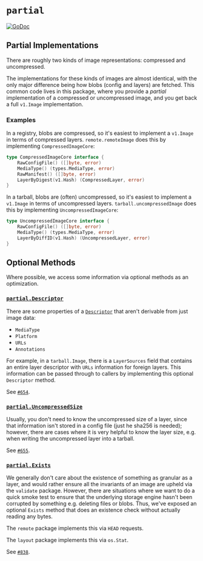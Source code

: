 # `partial`

[![GoDoc](https://godoc.org/github.com/NewsYoung/go-containerregistry/pkg/v1/partial?status.svg)](https://godoc.org/github.com/NewsYoung/go-containerregistry/pkg/v1/partial)

## Partial Implementations

There are roughly two kinds of image representations: compressed and uncompressed.

The implementations for these kinds of images are almost identical, with the only
major difference being how blobs (config and layers) are fetched. This common
code lives in this package, where you provide a _partial_ implementation of a
compressed or uncompressed image, and you get back a full `v1.Image` implementation.

### Examples

In a registry, blobs are compressed, so it's easiest to implement a `v1.Image` in terms
of compressed layers. `remote.remoteImage` does this by implementing `CompressedImageCore`:

```go
type CompressedImageCore interface {
	RawConfigFile() ([]byte, error)
	MediaType() (types.MediaType, error)
	RawManifest() ([]byte, error)
	LayerByDigest(v1.Hash) (CompressedLayer, error)
}
```

In a tarball, blobs are (often) uncompressed, so it's easiest to implement a `v1.Image` in terms
of uncompressed layers. `tarball.uncompressedImage` does this by implementing `UncompressedImageCore`:

```go
type UncompressedImageCore interface {
	RawConfigFile() ([]byte, error)
	MediaType() (types.MediaType, error)
	LayerByDiffID(v1.Hash) (UncompressedLayer, error)
}
```

## Optional Methods

Where possible, we access some information via optional methods as an optimization.

### [`partial.Descriptor`](https://godoc.org/github.com/NewsYoung/go-containerregistry/pkg/v1/partial#Descriptor)

There are some properties of a [`Descriptor`](https://github.com/opencontainers/image-spec/blob/master/descriptor.md#properties) that aren't derivable from just image data:

* `MediaType`
* `Platform`
* `URLs`
* `Annotations`

For example, in a `tarball.Image`, there is a `LayerSources` field that contains
an entire layer descriptor with `URLs` information for foreign layers. This
information can be passed through to callers by implementing this optional
`Descriptor` method.

See [`#654`](https://github.com/NewsYoung/go-containerregistry/pull/654).

### [`partial.UncompressedSize`](https://godoc.org/github.com/NewsYoung/go-containerregistry/pkg/v1/partial#UncompressedSize)

Usually, you don't need to know the uncompressed size of a layer, since that
information isn't stored in a config file (just he sha256 is needed); however,
there are cases where it is very helpful to know the layer size, e.g. when
writing the uncompressed layer into a tarball.

See [`#655`](https://github.com/NewsYoung/go-containerregistry/pull/655).

### [`partial.Exists`](https://godoc.org/github.com/NewsYoung/go-containerregistry/pkg/v1/partial#Exists)

We generally don't care about the existence of something as granular as a
layer, and would rather ensure all the invariants of an image are upheld via
the `validate` package. However, there are situations where we want to do a
quick smoke test to ensure that the underlying storage engine hasn't been
corrupted by something e.g. deleting files or blobs. Thus, we've exposed an
optional `Exists` method that does an existence check without actually reading
any bytes.

The `remote` package implements this via `HEAD` requests.

The `layout` package implements this via `os.Stat`.

See [`#838`](https://github.com/NewsYoung/go-containerregistry/pull/838).
